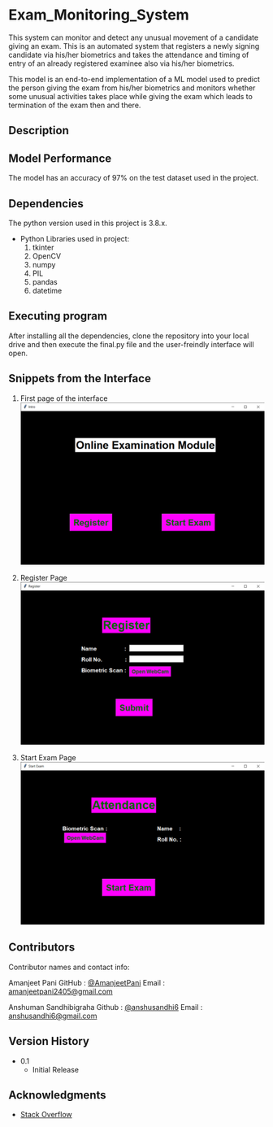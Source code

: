 # Exam_Monitoring_System

This system can monitor and detect any unusual movement of a candidate giving an exam. This is an automated system that registers a newly signing candidate via his/her biometrics and takes the attendance and timing of entry of an already registered examinee also via his/her biometrics. 

This model is an end-to-end implementation of a ML model used to predict the person giving the exam from his/her biometrics and monitors whether some unusual activities takes place while giving the exam which leads to termination of the exam then and there.

##  Description


## Model Performance

The model has an accuracy of 97% on the test dataset used in the project.

## Dependencies

The python version used in this project is 3.8.x.
* Python Libraries used in project:
    1. tkinter
    2. OpenCV
    3. numpy
    4. PIL
    5. pandas
    6. datetime

## Executing program

After installing all the dependencies, clone the repository into your local drive and then execute the final.py file and the user-freindly interface will open.

## Snippets from the Interface

1. First page of the interface
![](snippets/Intro.png)

2. Register Page 
![](snippets/Register.png)

3. Start Exam Page
![](snippets/Start%20Exam.png)

## Contributors

Contributor names and contact info:

Amanjeet Pani
GitHub : [@AmanjeetPani](https://github.com/AmanjeetPani)
Email : amanjeetpani2405@gmail.com

Anshuman Sandhibigraha
Github : [@anshusandhi6](https://github.com/anshusandhi6)
Email : anshusandhi6@gmail.com

## Version History

* 0.1
    * Initial Release

## Acknowledgments

* [Stack Overflow](https://stackoverflow.com)
